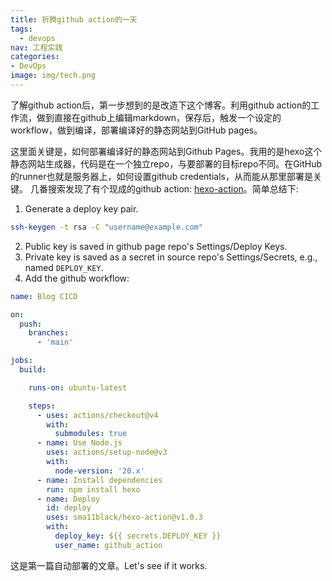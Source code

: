 ```yaml
---
title: 折腾github action的一天
tags:
  - devops
nav: 工程实践
categories:
- DevOps
image: img/tech.png
---
```


了解github action后，第一步想到的是改造下这个博客。利用github action的工作流，做到直接在github上编辑markdown，保存后，触发一个设定的workflow，做到编译，部署编译好的静态网站到GitHub pages。

这里面关键是，如何部署编译好的静态网站到Github Pages。我用的是hexo这个静态网站生成器，代码是在一个独立repo，与要部署的目标repo不同。在GitHub的runner也就是服务器上，如何设置github credentials，从而能从那里部署是关键。
几番搜索发现了有个现成的github action: [hexo-action](https://github.com/marketplace/actions/hexo-action)。简单总结下:
1. Generate a deploy key pair.
```bash
ssh-keygen -t rsa -C "username@example.com"
```
2. Public key is saved in github page repo's Settings/Deploy Keys.
3. Private key is saved as a secret in source repo's Settings/Secrets, e.g., named `DEPLOY_KEY`.
4. Add the github workflow:
```yml
name: Blog CICD

on:
  push:
    branches:
      - 'main'

jobs:
  build:

    runs-on: ubuntu-latest

    steps:
      - uses: actions/checkout@v4
        with:
          submodules: true
      - name: Use Node.js
        uses: actions/setup-node@v3
        with:
          node-version: '20.x'
      - name: Install dependencies
        run: npm install hexo
      - name: Deploy
        id: deploy
        uses: sma11black/hexo-action@v1.0.3
        with:
          deploy_key: ${{ secrets.DEPLOY_KEY }}
          user_name: github_action
```

这是第一篇自动部署的文章。Let's see if it works.
